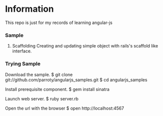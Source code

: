 # Information
This repo is just for my records of learning angular-js

### Sample
1. Scaffolding
Creating and updating simple object with rails's scaffold like interface.

### Trying Sample
Download the sample.
    $ git clone git://github.com/parroty/angularjs_samples.git
    $ cd angularjs_samples

Install prerequisite component.
    $ gem install sinatra

Launch web server.
    $ ruby server.rb

Open the url with the browser
    $ open http://localhost:4567

